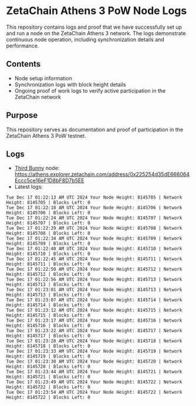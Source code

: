 # ZetaChain Athens 3 PoW Node Logs
This repository contains logs and proof that we have successfully set up and run a node on the ZetaChain Athens 3 network. The logs demonstrate continuous node operation, including synchronization details and performance.

## Contents
- Node setup information
- Synchronization logs with block height details
- Ongoing proof of work logs to verify active participation in the ZetaChain network

## Purpose
This repository serves as documentation and proof of participation in the ZetaChain Athens 3 PoW testnet.

## Logs

- [Third Bunny](https://thirdbunny.xyz/) node: https://athens.explorer.zetachain.com/address/0x225254d35dE666064Eccc5ce16eF1D8bF8D7b5EE
- Latest logs:
```
Tue Dec 17 01:22:13 AM UTC 2024 Your Node Height: 8145705 | Network Height: 8145705 | Blocks Left: 0
Tue Dec 17 01:22:18 AM UTC 2024 Your Node Height: 8145706 | Network Height: 8145706 | Blocks Left: 0
Tue Dec 17 01:22:24 AM UTC 2024 Your Node Height: 8145707 | Network Height: 8145707 | Blocks Left: 0
Tue Dec 17 01:22:29 AM UTC 2024 Your Node Height: 8145708 | Network Height: 8145708 | Blocks Left: 0
Tue Dec 17 01:22:34 AM UTC 2024 Your Node Height: 8145709 | Network Height: 8145709 | Blocks Left: 0
Tue Dec 17 01:22:40 AM UTC 2024 Your Node Height: 8145710 | Network Height: 8145710 | Blocks Left: 0
Tue Dec 17 01:22:45 AM UTC 2024 Your Node Height: 8145711 | Network Height: 8145711 | Blocks Left: 0
Tue Dec 17 01:22:50 AM UTC 2024 Your Node Height: 8145712 | Network Height: 8145712 | Blocks Left: 0
Tue Dec 17 01:22:56 AM UTC 2024 Your Node Height: 8145713 | Network Height: 8145713 | Blocks Left: 0
Tue Dec 17 01:23:01 AM UTC 2024 Your Node Height: 8145713 | Network Height: 8145713 | Blocks Left: 0
Tue Dec 17 01:23:07 AM UTC 2024 Your Node Height: 8145714 | Network Height: 8145714 | Blocks Left: 0
Tue Dec 17 01:23:12 AM UTC 2024 Your Node Height: 8145715 | Network Height: 8145715 | Blocks Left: 0
Tue Dec 17 01:23:17 AM UTC 2024 Your Node Height: 8145716 | Network Height: 8145716 | Blocks Left: 0
Tue Dec 17 01:23:22 AM UTC 2024 Your Node Height: 8145717 | Network Height: 8145717 | Blocks Left: 0
Tue Dec 17 01:23:28 AM UTC 2024 Your Node Height: 8145718 | Network Height: 8145718 | Blocks Left: 0
Tue Dec 17 01:23:33 AM UTC 2024 Your Node Height: 8145719 | Network Height: 8145719 | Blocks Left: 0
Tue Dec 17 01:23:38 AM UTC 2024 Your Node Height: 8145720 | Network Height: 8145720 | Blocks Left: 0
Tue Dec 17 01:23:44 AM UTC 2024 Your Node Height: 8145721 | Network Height: 8145721 | Blocks Left: 0
Tue Dec 17 01:23:49 AM UTC 2024 Your Node Height: 8145722 | Network Height: 8145722 | Blocks Left: 0
Tue Dec 17 01:23:54 AM UTC 2024 Your Node Height: 8145722 | Network Height: 8145722 | Blocks Left: 0
```
